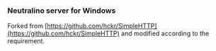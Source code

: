 ### Neutralino server for Windows

Forked from [https://github.com/hckr/SimpleHTTP](https://github.com/hckr/SimpleHTTP) and modified according to the requirement.
